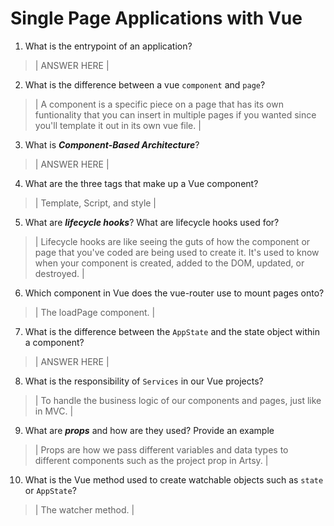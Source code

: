 # Single Page Applications with Vue
01. What is the entrypoint of an application?

  > | ANSWER HERE |

02. What is the difference between a vue `component` and `page`?

  > | A component is a specific piece on a page that has its own funtionality that you can insert in multiple pages if you wanted since you'll template it out in its own vue file. |

03. What is ***Component-Based Architecture***?

  > | ANSWER HERE |

04. What are the three tags that make up a Vue component?

  > | Template, Script, and style |

05. What are ***lifecycle hooks***? What are lifecycle hooks used for?

  > | Lifecycle hooks are like seeing the guts of how the component or page that you've coded are being used to create it. It's used to know when your component is created, added to the DOM, updated, or destroyed. |

06. Which component in Vue does the vue-router use to mount pages onto?

  > | The loadPage component. |

07. What is the difference between the `AppState` and the state object within a component?

  > | ANSWER HERE |

08. What is the responsibility of `Services` in our Vue projects?

  > | To handle the business logic of our components and pages, just like in MVC. |

09. What are ***props*** and how are they used? Provide an example

  > | Props are how we pass different variables and data types to different components such as the project prop in Artsy. |

10. What is the Vue method used to create watchable objects such as `state` or `AppState`?

  > | The watcher method. |
